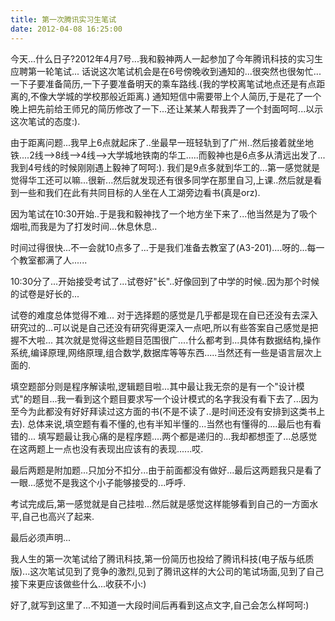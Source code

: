 ```yaml
---
title: 第一次腾讯实习生笔试
date: 2012-04-08 16:25:00
---
```


今天...什么日子?2012年4月7号...我和毅神两人一起参加了今年腾讯科技的实习生应聘第一轮笔试...
话说这次笔试机会是在6号傍晚收到通知的...很突然也很匆忙...一下子要准备简历,一下子要准备明天的乘车路线.(我的学校离笔试地点还是有点距离的,不像大学城的学校那般近距离.)
通知短信中需要带上个人简历,于是花了一个晚上把先前给王师兄的简历修改了一下...还让某某人帮我弄了一个封面呵呵...以示这次笔试的态度:).
<!--more-->

由于距离问题...我早上6点就起床了..坐最早一班轻轨到了广州..然后接着就坐地铁....2线-->8线-->4线-->大学城地铁南的华工.....而毅神也是6点多从清远出发了...我到4号线的时候刚刚遇上毅神了呵呵:).
我们是9点多就到华工的...第一感觉就是觉得华工还可以嘛...很新...然后就发现还有很多同学在那里自习,上课..然后就是看到一些和我们在此有共同目标的人坐在人工湖旁边看书(真是orz).


因为笔试在10:30开始..于是我和毅神找了一个地方坐下来了...他当然是为了吸个烟啦,而我是为了打发时间...休息休息..


时间过得很快...不一会就10点多了...于是我们准备去教室了(A3-201)....呀的...每一个教室都满了人......


10:30分了...开始接受考试了...试卷好"长"..好像回到了中学的时候..因为那个时候的试卷是好长的...


试卷的难度总体觉得不难...
对于选择题的感觉是几乎都是现在自已还没有去深入研究过的...可以说是自己还没有研究得更深入一点吧,所以有些答案自己感觉是把握不大啦...
其次就是觉得这些题目范围很广....什么都考到...具体有数据结构,操作系统,编译原理,网络原理,组合数学,数据库等等东西.....当然还有一些是语言层次上面的.


填空题部分则是程序解读啦,逻辑题目啦...其中最让我无奈的是有一个"设计模式"的题目...我一看到这个题目要求写一个设计模式的名字我没有看下去了...因为至今为此都没有好好拜读过这方面的书(不是不读了..是时间还没有安排到这类书上去).
总体来说,填空题有看不懂的,也有半知半懂的...当然也有懂得的....最后也有看错的...
填写题最让我心痛的是程序题....两个都是递归的...我却都想歪了...总感觉在这两题上一点也没有表现出应该有的表现......哎.


最后两题是附加题...只加分不扣分...由于前面都没有做好...最后这两题我只是看了一眼...感觉不是我这个小子能够接受的...呼呼.


考试完成后,第一感觉就是自己挂啦...然后就是感觉这样能够看到自己的一方面水平,自己也高兴了起来.


最后必须声明...


我人生的第一次笔试给了腾讯科技,第一份简历也投给了腾讯科技(电子版与纸质版)...这次笔试见到了竞争的激烈,见到了腾讯这样的大公司的笔试场面,见到了自己接下来更应该做些什么...收获不小:)


好了,就写到这里了...不知道一大段时间后再看到这点文字,自己会怎么样呵呵:)
